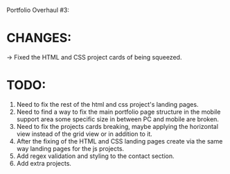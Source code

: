 Portfolio Overhaul #3:

# CHANGES:

→ Fixed the HTML and CSS project cards of being squeezed.

# TODO:

1. Need to fix the rest of the html and css project's landing pages.
2. Need to find a way to fix the main portfolio page structure in the mobile support area some specific size in between PC and mobile are broken.
3. Need to fix the projects cards breaking, maybe applying the horizontal view instead of the grid view or in addition to it.
4. After the fixing of the HTML and CSS landing pages create via the same way landing pages for the js projects.
5. Add regex validation and styling to the contact section.
6. Add extra projects.
